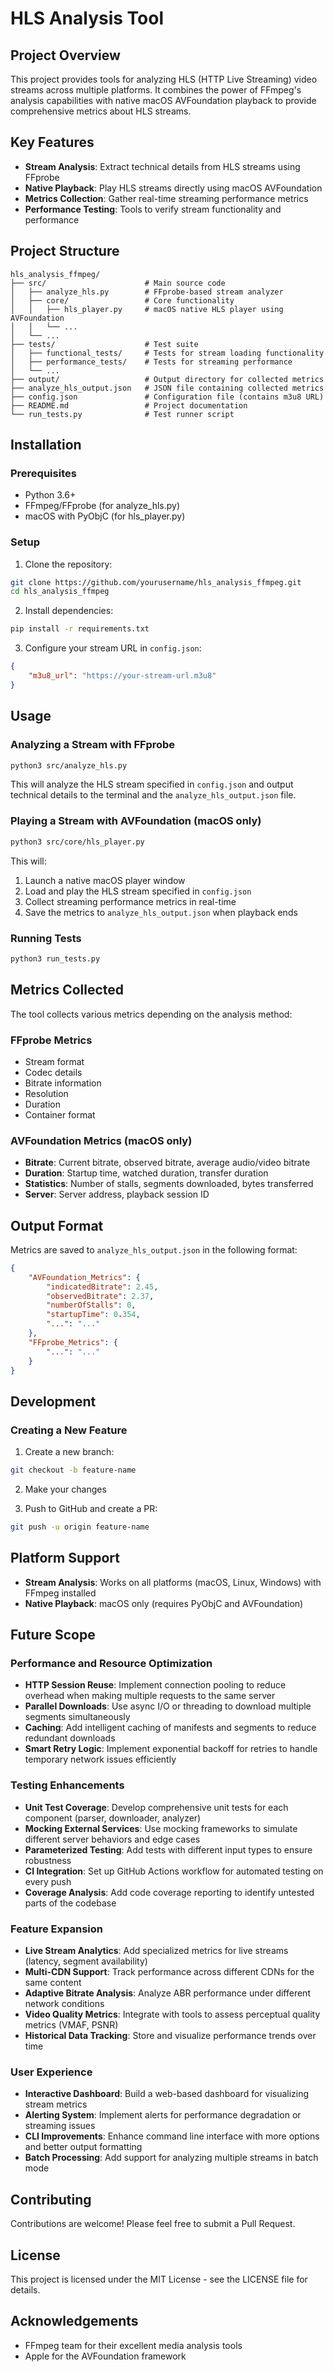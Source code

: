 # HLS Analysis Tool

## Project Overview

This project provides tools for analyzing HLS (HTTP Live Streaming) video streams across multiple platforms. It combines the power of FFmpeg's analysis capabilities with native macOS AVFoundation playback to provide comprehensive metrics about HLS streams.

## Key Features

- **Stream Analysis**: Extract technical details from HLS streams using FFprobe
- **Native Playback**: Play HLS streams directly using macOS AVFoundation
- **Metrics Collection**: Gather real-time streaming performance metrics
- **Performance Testing**: Tools to verify stream functionality and performance

## Project Structure

```
hls_analysis_ffmpeg/
├── src/                      # Main source code
│   ├── analyze_hls.py        # FFprobe-based stream analyzer
│   ├── core/                 # Core functionality
│   │   ├── hls_player.py     # macOS native HLS player using AVFoundation
│   │   └── ...
│   └── ...
├── tests/                    # Test suite
│   ├── functional_tests/     # Tests for stream loading functionality
│   ├── performance_tests/    # Tests for streaming performance
│   └── ...
├── output/                   # Output directory for collected metrics
├── analyze_hls_output.json   # JSON file containing collected metrics
├── config.json               # Configuration file (contains m3u8 URL)
├── README.md                 # Project documentation
└── run_tests.py              # Test runner script
```

## Installation

### Prerequisites

- Python 3.6+
- FFmpeg/FFprobe (for analyze_hls.py)
- macOS with PyObjC (for hls_player.py)

### Setup

1. Clone the repository:
```bash
git clone https://github.com/yourusername/hls_analysis_ffmpeg.git
cd hls_analysis_ffmpeg
```

2. Install dependencies:
```bash
pip install -r requirements.txt
```

3. Configure your stream URL in `config.json`:
```json
{
    "m3u8_url": "https://your-stream-url.m3u8"
}
```

## Usage

### Analyzing a Stream with FFprobe

```bash
python3 src/analyze_hls.py
```

This will analyze the HLS stream specified in `config.json` and output technical details to the terminal and the `analyze_hls_output.json` file.

### Playing a Stream with AVFoundation (macOS only)

```bash
python3 src/core/hls_player.py
```

This will:
1. Launch a native macOS player window
2. Load and play the HLS stream specified in `config.json`
3. Collect streaming performance metrics in real-time
4. Save the metrics to `analyze_hls_output.json` when playback ends

### Running Tests

```bash
python3 run_tests.py
```

## Metrics Collected

The tool collects various metrics depending on the analysis method:

### FFprobe Metrics
- Stream format
- Codec details
- Bitrate information
- Resolution
- Duration
- Container format

### AVFoundation Metrics (macOS only)
- **Bitrate**: Current bitrate, observed bitrate, average audio/video bitrate
- **Duration**: Startup time, watched duration, transfer duration
- **Statistics**: Number of stalls, segments downloaded, bytes transferred
- **Server**: Server address, playback session ID

## Output Format

Metrics are saved to `analyze_hls_output.json` in the following format:

```json
{
    "AVFoundation_Metrics": {
        "indicatedBitrate": 2.45,
        "observedBitrate": 2.37,
        "numberOfStalls": 0,
        "startupTime": 0.354,
        "...": "..."
    },
    "FFprobe_Metrics": {
        "...": "..."
    }
}
```

## Development

### Creating a New Feature

1. Create a new branch:
```bash
git checkout -b feature-name
```

2. Make your changes

3. Push to GitHub and create a PR:
```bash
git push -u origin feature-name
```

## Platform Support

- **Stream Analysis**: Works on all platforms (macOS, Linux, Windows) with FFmpeg installed
- **Native Playback**: macOS only (requires PyObjC and AVFoundation)

## Future Scope

### Performance and Resource Optimization
- **HTTP Session Reuse**: Implement connection pooling to reduce overhead when making multiple requests to the same server
- **Parallel Downloads**: Use async I/O or threading to download multiple segments simultaneously
- **Caching**: Add intelligent caching of manifests and segments to reduce redundant downloads
- **Smart Retry Logic**: Implement exponential backoff for retries to handle temporary network issues efficiently

### Testing Enhancements
- **Unit Test Coverage**: Develop comprehensive unit tests for each component (parser, downloader, analyzer)
- **Mocking External Services**: Use mocking frameworks to simulate different server behaviors and edge cases
- **Parameterized Testing**: Add tests with different input types to ensure robustness
- **CI Integration**: Set up GitHub Actions workflow for automated testing on every push
- **Coverage Analysis**: Add code coverage reporting to identify untested parts of the codebase

### Feature Expansion
- **Live Stream Analytics**: Add specialized metrics for live streams (latency, segment availability)
- **Multi-CDN Support**: Track performance across different CDNs for the same content
- **Adaptive Bitrate Analysis**: Analyze ABR performance under different network conditions
- **Video Quality Metrics**: Integrate with tools to assess perceptual quality metrics (VMAF, PSNR)
- **Historical Data Tracking**: Store and visualize performance trends over time

### User Experience
- **Interactive Dashboard**: Build a web-based dashboard for visualizing stream metrics
- **Alerting System**: Implement alerts for performance degradation or streaming issues
- **CLI Improvements**: Enhance command line interface with more options and better output formatting
- **Batch Processing**: Add support for analyzing multiple streams in batch mode


## Contributing

Contributions are welcome! Please feel free to submit a Pull Request.

## License

This project is licensed under the MIT License - see the LICENSE file for details.

## Acknowledgements

- FFmpeg team for their excellent media analysis tools
- Apple for the AVFoundation framework
